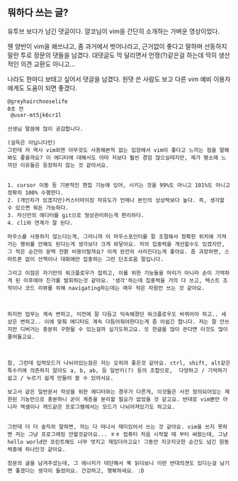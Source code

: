 ## 뭐하다 쓰는 글?

유투브 보다가 남긴 댓글이다. 얄코님이 vim을 간단히 소개하는 가벼운 영상이었다.

웬 양반이 vim을 왜쓰냐고, 좀 과거에서 벗어나라고, 근거없이 좋다고 말하며 선동하지 말란 투로 장문의
댓들을 남겼다. 대댓글도 막 달리면서 언쟁(?)같은걸 하는데 딱히 생산적인 의견 교환도 아니고...

나라도 한마디 보태고 싶어서 댓글을 남겼다. 원댓 쓴 사람도 보고 다른 vim 예비 이용자에게도 도움이 되면
좋겠다.



```text
@greyhairchooselife
0초 전
 @user-mt5jk6cr1l

선생님 말씀에 많이 공감합니다.

(설득은 아닙니다만)
그런데 저 역시 vim외엔 아무것도 사용해본적 없는 입장에서 vim이 좋다고 느끼는 점을 말해봐도 좋을까요? 이 에디터에 대해서도 아마 저보다 훨씬 경험 많으실테지만, 제가 평소에 느끼던 이유들은 등장하지 않는 것 같아서요.


1. cursor 이동 등 기본적인 편집 기능에 있어, 시키는 것을 99%도 아니고 101%도 아니고 정확히 100% 수행한다.
2. (개인차가 있겠지만)커스터마이징 자유도가 언제나 본인의 상상력보다 높다. 즉, 생각할 수 있으면 뭐든 가능하다.
3. 자신만의 에디터를 git으로 형상관리하는게 편리하다.
4. cli와 연계가 잘 된다.

마우스를 사용하지 않는다는게, 그러니까 이 마우스포인터를 잘 조절해서 정확한 위치에 가져가는 행위를 안해도 된다는게 생각보다 크게 와닿아요. 저의 집중력을 개선할수도 있겠지만, 그 작은 순간의 문맥 전환 비용이랄까요? 이게 완전히 사라진다는게 좋아요. 좀 과장하면, 스마트폰 없이 산책이나 대화에만 집중하는 그런 단조로움 말입니다.

그리고 이점은 자기만의 워크플로우가 잡히고, 이를 위한 기능들을 머리가 아니라 손이 기억하게 된 이후에야 진가를 발휘하는것 같아요. '생각'하는데 집중력을 거의 다 쓰고, 텍스트 조작이나 코드 리뷰를 위해 navigating하는데는 매우 적은 자원만 쓰는 것 같아요.



하지만 업무는 계속 변하고, 이전에 잘 다듬고 익숙해졌던 워크플로우도 바뀌어야 하고.. 세상은 변하고.. 이에 맞춰 에디터도 계속 다듬어줘야한다는게 좀 아쉽긴 합니다. 저는 잘 안쓰지만 디버거는 충분히 구현될 수 있는걸까 싶기도하고요. 또 한글을 많이 쓴다면 이것도 많이 줄어들고요.



참, 그런데 입력모드가 나뉘어있는점은 저는 오히려 좋은것 같아요. ctrl, shift, alt같은 특수키에 의존하지 않아도 a, b, ab, 등 일반키(?) 등의 조합으로,  다양하고 / 기억하기 쉽고 / 누르기 쉽게 만들어 쓸 수 있어서요.

보고서 같은 일반문서 작성을 위한 에디터와는 경우가 다른게, 이것들은 사전 정의되어있는 제한된 기능만으로 충분하니 굳이 계층을 분리할 필요가 없었을 것 같고요. 반대로 vim뿐만 아니라 엑셀이나 캐드같은 프로그램에서는 모드가 나뉘어져있기도 하고요.


그런데 더 더 솔직히 말하면, 저는 다 떠나서 재미있어서 쓰는 것 같아요. vim을 쓰지 못하면 저는 그냥 프로그래밍 안할것같아요... ㅎㅎ 컴퓨터 처음 시작할 때 부터 써왔는데, 그냥 hello world만 프린트해도 너무 멋지고 재밌더라고요! 그동안 지긋지긋한 순간도 넘긴 원동력중에 하나인것 같아요.

장문의 글을 남겨주셨는데, 그 에너지가 대단해서 쭉 읽다보니 이런 반대의견도 있다는걸 남기면 좋겠다는 생각이 들었어요. 건강하고, 행복하세요. :D
```
